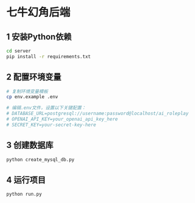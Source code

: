 # 七牛幻角后端
## 1 安装Python依赖
```bash
cd server
pip install -r requirements.txt
```
## 2 配置环境变量
```bash
# 复制环境变量模板
cp env.example .env

# 编辑.env文件，设置以下关键配置：
# DATABASE_URL=postgresql://username:password@localhost/ai_roleplay
# OPENAI_API_KEY=your_openai_api_key_here
# SECRET_KEY=your-secret-key-here
```
## 3 创建数据库
```bash
python create_mysql_db.py
``` 
## 4 运行项目
```bash
python run.py
```